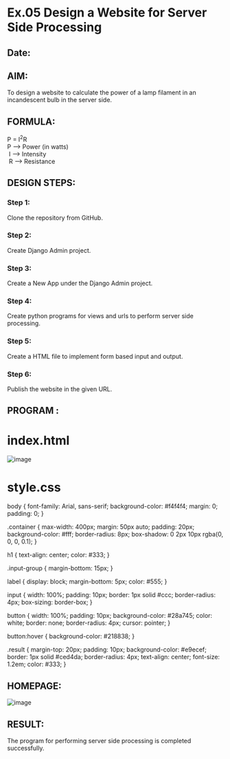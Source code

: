 # Ex.05 Design a Website for Server Side Processing
## Date:

## AIM:
 To design a website to calculate the power of a lamp filament in an incandescent bulb in the server side. 


## FORMULA:
P = I<sup>2</sup>R
<br> P --> Power (in watts)
<br> I --> Intensity
<br> R --> Resistance

## DESIGN STEPS:

### Step 1:
Clone the repository from GitHub.

### Step 2:
Create Django Admin project.

### Step 3:
Create a New App under the Django Admin project.

### Step 4:
Create python programs for views and urls to perform server side processing.

### Step 5:
Create a HTML file to implement form based input and output.

### Step 6:
Publish the website in the given URL.

## PROGRAM :
# index.html
![image](https://github.com/user-attachments/assets/7f8c10c4-aeef-447b-9a4b-cf334b687ebf)
# style.css
body {
    font-family: Arial, sans-serif;
    background-color: #f4f4f4;
    margin: 0;
    padding: 0;
}

.container {
    max-width: 400px;
    margin: 50px auto;
    padding: 20px;
    background-color: #fff;
    border-radius: 8px;
    box-shadow: 0 2px 10px rgba(0, 0, 0, 0.1);
}

h1 {
    text-align: center;
    color: #333;
}

.input-group {
    margin-bottom: 15px;
}

label {
    display: block;
    margin-bottom: 5px;
    color: #555;
}

input {
    width: 100%;
    padding: 10px;
    border: 1px solid #ccc;
    border-radius: 4px;
    box-sizing: border-box;
}

button {
    width: 100%;
    padding: 10px;
    background-color: #28a745;
    color: white;
    border: none;
    border-radius: 4px;
    cursor: pointer;
}

button:hover {
    background-color: #218838;
}

.result {
    margin-top: 20px;
    padding: 10px;
    background-color: #e9ecef;
    border: 1px solid #ced4da;
    border-radius: 4px;
    text-align: center;
    font-size: 1.2em;
    color: #333;
}


## HOMEPAGE:
![image](https://github.com/user-attachments/assets/031673a8-ae0b-49b8-81a1-ce69eb97485c)



## RESULT:
The program for performing server side processing is completed successfully.

